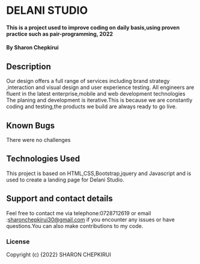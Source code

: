 # DELANI STUDIO
#### This is a project used to improve coding on daily basis,using proven practice such as pair-programming, 2022
#### By Sharon Chepkirui
## Description
Our design offers a full range of services including brand strategy ,interaction and visual design and user experience testing.
All engineers are fluent in the latest enterprise,mobile and web development technologies
The planing and development is iterative.This is because we are constantly coding and testing,the products we build are always ready to go live.
## Known Bugs
There were no challenges
## Technologies Used
This project is based on  HTML,CSS,Bootstrap,jquery and Javascript and is used to create a landing page for Delani Studio.
## Support and contact details
Feel free to contact me via telephone:0728712619 or email :sharonchepkirui30@gmail.com if you encounter any issues or have questions.You can also make contributions to my code.
### License
Copyright (c) {2022} SHARON CHEPKIRUI
